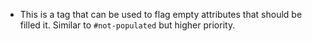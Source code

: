 - This is a tag that can be used to flag empty attributes that should be filled it. Similar to `#not-populated` but higher priority.
